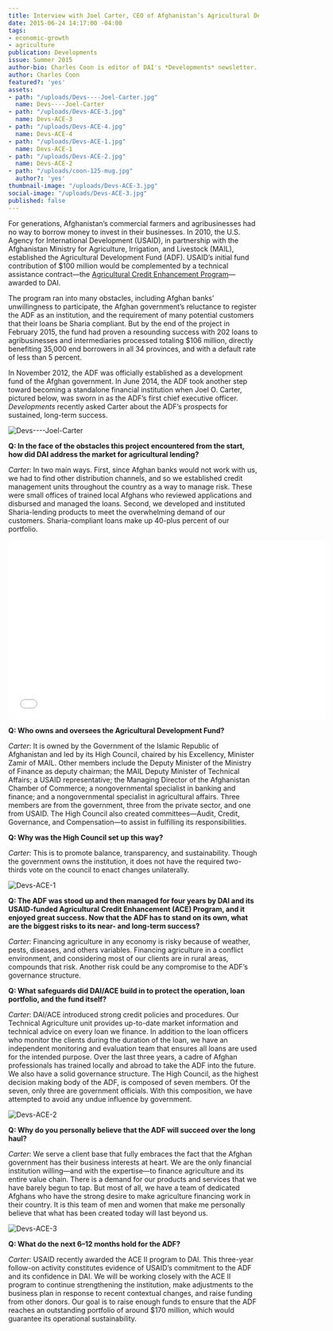 ```yaml
---
title: Interview with Joel Carter, CEO of Afghanistan’s Agricultural Development Fund
date: 2015-06-24 14:17:00 -04:00
tags:
- economic-growth
- agriculture
publication: Developments
issue: Summer 2015
author-bio: Charles Coon is editor of DAI's *Developments* newsletter.
author: Charles Coon
featured?: 'yes'
assets:
- path: "/uploads/Devs----Joel-Carter.jpg"
  name: Devs----Joel-Carter
- path: "/uploads/Devs-ACE-3.jpg"
  name: Devs-ACE-3
- path: "/uploads/Devs-ACE-4.jpg"
  name: Devs-ACE-4
- path: "/uploads/Devs-ACE-1.jpg"
  name: Devs-ACE-1
- path: "/uploads/Devs-ACE-2.jpg"
  name: Devs-ACE-2
- path: "/uploads/coon-125-mug.jpg"
  author?: 'yes'
thumbnail-image: "/uploads/Devs-ACE-3.jpg"
social-image: "/uploads/Devs-ACE-3.jpg"
published: false
---
```


For generations, Afghanistan’s commercial farmers and agribusinesses had no way to borrow money to invest in their businesses. In 2010, the U.S. Agency for International Development (USAID), in partnership with the Afghanistan Ministry for Agriculture, Irrigation, and Livestock (MAIL), established the Agricultural Development Fund (ADF). USAID’s initial fund contribution of $100 million would be complemented by a technical assistance contract—the [Agricultural Credit Enhancement Program](https://www.dai.com/our-work/projects/afghanistan-agricultural-credit-enhancement-program-i-ii-ace)—awarded to DAI.




The program ran into many obstacles, including Afghan banks’ unwillingness to participate, the Afghan government’s reluctance to register the ADF as an institution, and the requirement of many potential customers that their loans be Sharia compliant. But by the end of the project in February 2015, the fund had proven a resounding success with 202 loans to agribusinesses and intermediaries processed totaling $106 million, directly benefiting 35,000 end borrowers in all 34 provinces, and with a default rate of less than 5 percent.

In November 2012, the ADF was officially established as a development fund of the Afghan government. In June 2014, the ADF took another step toward becoming a standalone financial institution when Joel O. Carter, pictured below, was sworn in as the ADF’s first chief executive officer. *Developments* recently asked Carter about the ADF’s prospects for sustained, long-term success.

![Devs----Joel-Carter](/uploads/Devs----Joel-Carter.jpg "Joel O. Carter, CEO of the Afghanistan Agricultural Development Fund.") 

**Q: In the face of the obstacles this project encountered from the start, how did DAI address the market for agricultural lending?**

*Carter*: In two main ways. First, since Afghan banks would not work with us, we had to find other distribution channels, and so we established credit management units throughout the country as a way to manage risk. These were small offices of trained local Afghans who reviewed applications and disbursed and managed the loans. Second, we developed and instituted Sharia-lending products to meet the overwhelming demand of our customers. Sharia-compliant loans make up 40-plus percent of our portfolio.

<iframe allowfullscreen="" frameborder="0" width="640" height="360" mozallowfullscreen="" src="//player.vimeo.com/video/130361148" webkitallowfullscreen="" width="703"></iframe>

**Q: Who owns and oversees the Agricultural Development Fund?**

*Carter*: It is owned by the Government of the Islamic Republic of Afghanistan and led by its High Council, chaired by his Excellency, Minister Zamir of MAIL. Other members include the Deputy Minister of the Ministry of Finance as deputy chairman; the MAIL Deputy Minister of Technical Affairs; a USAID representative; the Managing Director of the Afghanistan Chamber of Commerce; a nongovernmental specialist in banking and finance; and a nongovernmental specialist in agricultural affairs. Three members are from the government, three from the private sector, and one from USAID. The High Council also created committees—Audit, Credit, Governance, and Compensation—to assist in fulfilling its responsibilities.

**Q: Why was the High Council set up this way?**

*Carter*: This is to promote balance, transparency, and sustainability. Though the government owns the institution, it does not have the required two-thirds vote on the council to enact changes unilaterally.

![Devs-ACE-1](/uploads/Devs-ACE-1.jpg "Saffron farming in Herat Province, assisted by ADF financing.") 

**Q: The ADF was stood up and then managed for four years by DAI and its USAID-funded Agricultural Credit Enhancement (ACE) Program, and it enjoyed great success. Now that the ADF has to stand on its own, what are the biggest risks to its near- and long-term success?**

*Carter*: Financing agriculture in any economy is risky because of weather, pests, diseases, and others variables. Financing agriculture in a conflict environment, and considering most of our clients are in rural areas, compounds that risk. Another risk could be any compromise to the ADF’s governance structure.

**Q: What safeguards did DAI/ACE build in to protect the operation, loan portfolio, and the fund itself?**

*Carter*: DAI/ACE introduced strong credit policies and procedures. Our Technical Agriculture unit provides up-to-date market information and technical advice on every loan we finance. In addition to the loan officers who monitor the clients during the duration of the loan, we have an independent monitoring and evaluation team that ensures all loans are used for the intended purpose. Over the last three years, a cadre of Afghan professionals has trained locally and abroad to take the ADF into the future.
We also have a solid governance structure. The High Council, as the highest decision making body of the ADF, is composed of seven members. Of the seven, only three are government officials. With this composition, we have attempted to avoid any undue influence by government.

![Devs-ACE-2](/uploads/Devs-ACE-2.jpg "Wheat threshers sold to farmers on credit from the ADF.") 

**Q: Why do you personally believe that the ADF will succeed over the long haul?**

*Carter*: We serve a client base that fully embraces the fact that the Afghan government has their business interests at heart. We are the only financial institution willing—and with the expertise—to finance agriculture and its entire value chain. There is a demand for our products and services that we have barely begun to tap. But most of all, we have a team of dedicated Afghans who have the strong desire to make agriculture financing work in their country. It is this team of men and women that make me personally believe that what has been created today will last beyond us.

![Devs-ACE-3](/uploads/Devs-ACE-3.jpg "Potato farming in Bamyan Province, assisted by ADF financing.") 

**Q: What do the next 6–12 months hold for the ADF?**

*Carter*:  USAID recently awarded the ACE II program to DAI. This three-year follow-on activity constitutes evidence of USAID’s commitment to the ADF and its confidence in DAI. We will be working closely with the ACE II program to continue strengthening the institution, make adjustments to the business plan in response to recent contextual changes, and raise funding from other donors. Our goal is to raise enough funds to ensure that the ADF reaches an outstanding portfolio of around $170 million, which would guarantee its operational sustainability.
